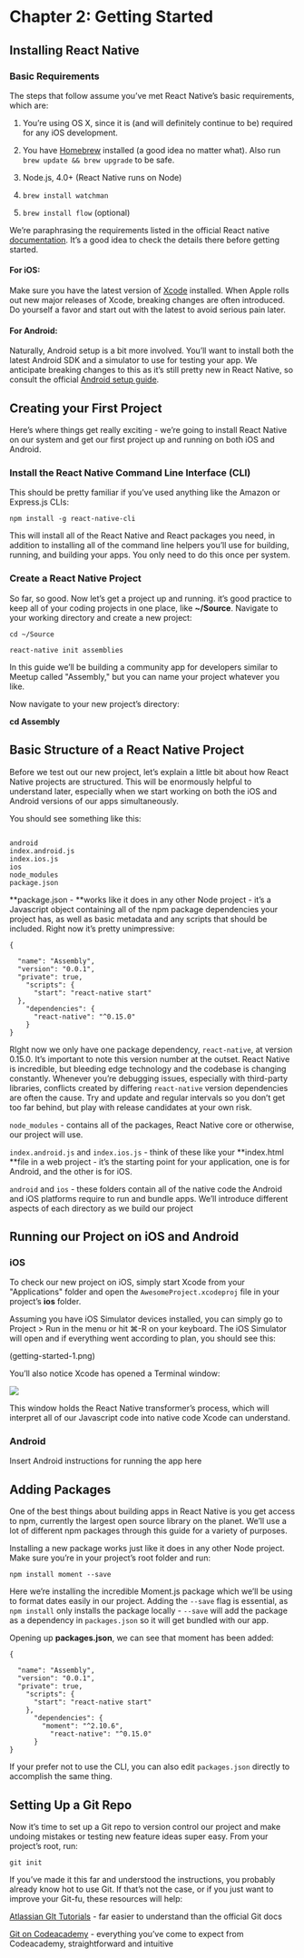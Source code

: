 # Chapter 2: Getting Started

## Installing React Native

### Basic Requirements

The steps that follow assume you’ve met React Native’s basic requirements, which are:

1. You’re using OS X, since it is (and will definitely continue to be) required for any iOS development.

2. You have [Homebrew](http://brew.sh/) installed (a good idea no matter what). Also run ```brew update && brew upgrade``` to be safe.

3. Node.js, 4.0+ (React Native runs on Node)

4. ```brew install watchman```

5. ```brew install flow``` (optional)

We’re paraphrasing the requirements listed in the official React native [documentation](https://facebook.github.io/react-native/docs/getting-started.html). It’s a good idea to check the details there before getting started.

#### For iOS:

Make sure you have the latest version of [Xcode](https://developer.apple.com/xcode/download/) installed. When Apple rolls out new major releases of Xcode, breaking changes are often introduced. Do yourself a favor and start out with the latest to avoid serious pain later.

#### For Android:

Naturally, Android setup is a bit more involved. You’ll want to install both the latest Android SDK and a simulator to use for testing your app. We anticipate breaking changes to this as it’s still pretty new in React Native, so consult the official [Android setup guide](https://facebook.github.io/react-native/docs/android-setup.html).

## Creating your First Project

Here’s where things get really exciting - we’re going to install React Native on our system and get our first project up and running on both iOS and Android.

### Install the React Native Command Line Interface (CLI)

This should be pretty familiar if you’ve used anything like the Amazon or Express.js CLIs:

```npm install -g react-native-cli```

This will install all of the React Native and React packages you need, in addition to installing all of the command line helpers you’ll use for building, running, and building your apps. You only need to do this once per system.

### Create a React Native Project

So far, so good. Now let’s get a project up and running. it’s good practice to keep all of your coding projects in one place, like **~/Source**. Navigate to your working directory and create a new project:

```cd ~/Source```

```react-native init assemblies```

In this guide we’ll be building a community app for developers similar to Meetup called "Assembly," but you can name your project whatever you like.

Now navigate to your new project’s directory:

**cd Assembly**

## Basic Structure of a React Native Project

Before we test out our new project, let’s explain a little bit about how React Native projects are structured. This will be enormously helpful to understand later, especially when we start working on  both the iOS and Android versions of our apps simultaneously.

You should see something like this:
```

android          
index.android.js
index.ios.js     
ios              
node_modules     
package.json
```

**package.json - **works like it does in any other Node project - it’s a Javascript object containing all of the npm package dependencies your project has, as well as basic metadata and any scripts that should be included. Right now it’s pretty unimpressive:

```
{

  "name": "Assembly",
  "version": "0.0.1",
  "private": true,
    "scripts": {
      "start": "react-native start"
  },
    "dependencies": {
      "react-native": "^0.15.0"
    }
}
```

RIght now we only have one package dependency, ```react-native```, at version 0.15.0. It’s important to note this version number at the outset. React Native is incredible, but bleeding edge technology and the codebase is changing constantly. Whenever you’re debugging issues, especially with third-party libraries, conflicts created by differing ```react-native``` version dependencies are often the cause. Try and update and regular intervals so you don’t get too far behind, but play with release candidates at your own risk.

```node_modules```  - contains all of the packages, React Native core or otherwise, our project will use. 

```index.android.js``` and ```index.ios.js``` - think of these like your **index.html **file in a web project - it’s the starting point for your application, one is for Android, and the other is for iOS.

```android``` and ```ios``` - these folders contain all of the native code the Android and iOS platforms require to run and bundle apps. We’ll introduce different aspects of each directory as we build our project

## Running our Project on iOS and Android

### iOS

To check our new project on iOS, simply start Xcode from your "Applications" folder and open the ```AwesomeProject.xcodeproj``` file in your project’s **ios** folder. 

Assuming you have iOS Simulator devices installed, you can simply go to Project > Run in the menu or hit ⌘-R on your keyboard. The iOS Simulator will open and if everything went according to plan, you should see this:

(getting-started-1.png)

You’ll also notice Xcode has opened a Terminal window:

![](getting-started-2.png)

This window holds the React Native transformer’s process, which will interpret all of our Javascript code into native code Xcode can understand. 

### Android

Insert Android instructions for running the app here

## Adding Packages

One of the best things about building apps in React Native is you get access to npm, currently the largest open source library on the planet. We’ll use a lot of different npm packages through this guide for a variety of purposes. 

Installing a new package works just like it does in any other Node project. Make sure you’re in your project’s root folder and run:

```npm install moment --save```

Here we’re installing the incredible Moment.js package which we’ll be using to format dates easily in our project. Adding the ```--save``` flag is essential, as ```npm install``` only installs the package locally - ```--save``` will add the package as a dependency in ```packages.json``` so it will get bundled with our app. 

Opening up **packages.json**, we can see that moment has been added:

```
{

  "name": "Assembly",
  "version": "0.0.1",
  "private": true,
    "scripts": {
      "start": "react-native start"
    },
      "dependencies": {
        "moment": "^2.10.6",
          "react-native": "^0.15.0"
      }
}
```

If your prefer not to use the CLI, you can also edit ```packages.json``` directly to accomplish the same thing. 

## Setting Up a Git Repo

Now it’s time to set up a Git repo to version control our project and make undoing mistakes or testing new feature ideas super easy. From your project’s root, run:

```git init```

If you’ve made it this far and understood the instructions, you probably already know hot to use Git. If that’s not the case, or if you just want to improve your Git-fu, these resources will help:

[Atlassian GIt Tutorials](https://www.atlassian.com/git/tutorials/) - far easier to understand than the official Git docs

[Git on Codeacademy](https://www.codecademy.com/learn/learn-git) - everything you’ve come to expect from Codeacademy, straightforward and intuitive


